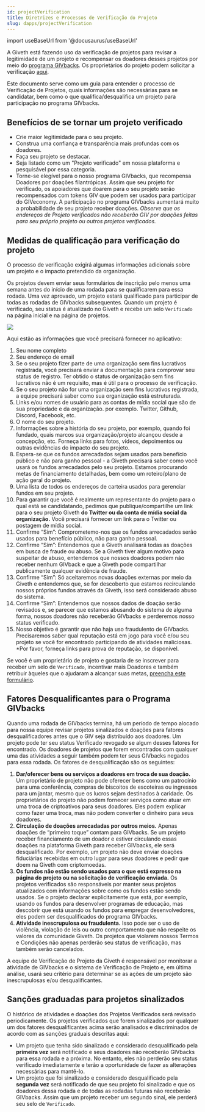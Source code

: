 ```yaml
---
id: projectVerification
title: Diretrizes e Processos de Verificação do Projeto
slug: dapps/projectVerification
---
```

import useBaseUrl from '@docusaurus/useBaseUrl'


A Giveth está fazendo uso da verificação de projetos para revisar a legitimidade de um projeto e recompensar os doadores desses projetos por meio do [programa GIVbacks](https://docs.giveth.io/giveconomy/givbacks). Os proprietários do projeto podem solicitar a verificação [aqui](https://giveth.typeform.com/verification).

Este documento serve como um guia para entender o processo de Verificação de Projetos, quais informações são necessárias para se candidatar, bem como o que qualifica/desqualifica um projeto para participação no programa GIVbacks.

## Benefícios de se tornar um projeto verificado

* Crie maior legitimidade para o seu projeto.
* Construa uma confiança e transparência mais profundas com os doadores.
* Faça seu projeto se destacar.
* Seja listado como um "Projeto verificado" em nossa plataforma e pesquisável por essa categoria.
* Torne-se elegível para o nosso programa GIVbacks, que recompensa Doadores por doações filantrópicas. Assim que seu projeto for verificado, os apoiadores que doarem para o seu projeto serão recompensados com tokens GIV que podem ser usados para participar do GIVeconomy. A participação no programa GIVbacks aumentará muito a probabilidade de seu projeto receber doações. *Observe que os endereços de Projeto verificados não receberão GIV por doações feitas para seu próprio projeto ou outros projetos verificados.*

## Medidas de qualificação para verificação do projeto

O processo de verificação exigirá algumas informações adicionais sobre um projeto e o impacto pretendido da organização.

Os projetos devem enviar seus formulários de inscrição pelo menos uma semana antes do início de uma rodada para se qualificarem para essa rodada. Uma vez aprovado, um projeto estará qualificado para participar de todas as rodadas de GIVbacks subsequentes. Quando um projeto é verificado, seu status é atualizado no Giveth e recebe um selo `Verificado` na página inicial e na página de projetos.

![](https://i.imgur.com/69t4m2v.png)

Aqui estão as informações que você precisará fornecer no aplicativo:

1. Seu nome completo
2. Seu endereço de email
3. Se o seu projeto fizer parte de uma organização sem fins lucrativos registrada, você precisará enviar a documentação para comprovar seu status de registro. Ter obtido o status de organização sem fins lucrativos não é um requisito, mas é útil para o processo de verificação.
4. Se o seu projeto não for uma organização sem fins lucrativos registrada, a equipe precisará saber como sua organização está estruturada.
5. Links e/ou nomes de usuário para as contas de mídia social que são de sua propriedade e da organização. por exemplo. Twitter, Github, Discord, Facebook, etc.
6. O nome do seu projeto.
7. Informações sobre a história do seu projeto, por exemplo, quando foi fundado, quais marcos sua organização/projeto alcançou desde a concepção, etc. Forneça links para fotos, vídeos, depoimentos ou outras evidências do impacto do seu projeto.
8. Espera-se que os fundos arrecadados sejam usados para benefício público e não para ganho pessoal - a Giveth precisará saber como você usará os fundos arrecadados pelo seu projeto. Estamos procurando metas de financiamento detalhadas, bem como um roteiro/plano de ação geral do projeto.
9. Uma lista de todos os endereços de carteira usados para gerenciar fundos em seu projeto.
10. Para garantir que você é realmente um representante do projeto para o qual está se candidatando, pedimos que publique/compartilhe um link para o seu projeto Giveth **do Twitter ou da conta de mídia social da organização.** Você precisará fornecer um link para o Twitter ou postagem de mídia social.
11. Confirme “Sim”: Comprometemo-nos que os fundos arrecadados serão usados para benefício público, não para ganho pessoal.
12. Confirme “Sim”: Entendemos que a Giveth analisará todas as doações em busca de fraude ou abuso. Se a Giveth tiver algum motivo para suspeitar de abuso, entendemos que nossos doadores podem não receber nenhum GIVback e que a Giveth pode compartilhar publicamente qualquer evidência de fraude.
13. Confirme “Sim”: Só aceitaremos novas doações externas por meio da Giveth e entendemos que, se for descoberto que estamos recirculando nossos próprios fundos através da Giveth, isso será considerado abuso do sistema.
14. Confirme “Sim”: Entendemos que nossos dados de doação serão revisados e, se parecer que estamos abusando do sistema de alguma forma, nossos doadores não receberão GIVbacks e perderemos nosso status verificado.
15. Nosso objetivo é garantir que não haja uso fraudulento de GIVbacks. Precisaremos saber qual reputação está em jogo para você e/ou seu projeto se você for encontrado participando de atividades maliciosas. *Por favor, forneça links para prova de reputação, se disponível.

Se você é um proprietário de projeto e gostaria de se inscrever para receber um selo de `Verificado`, incentivar mais Doadores e também retribuir àqueles que o ajudaram a alcançar suas metas, [preencha este formulário](https://giveth.typeform.com/verification).

## Fatores Desqualificantes para o Programa GIVbacks

Quando uma rodada de GIVbacks termina, há um período de tempo alocado para nossa equipe revisar projetos sinalizados e doações para fatores desqualificadores antes que o GIV seja distribuído aos doadores. Um projeto pode ter seu status Verificado revogado se algum desses fatores for encontrado. Os doadores de projetos que forem encontrados com qualquer uma das atividades a seguir também podem ter seus GIVbacks negados para essa rodada. Os fatores de desqualificação são os seguintes:

1. **Dar/oferecer bens ou serviços a doadores em troca de sua doação.** Um proprietário de projeto não pode oferecer bens como um patrocínio para uma conferência, compras de biscoitos de escoteiras ou ingressos para um jantar, mesmo que os lucros sejam destinados à caridade. Os proprietários do projeto não podem fornecer serviços como atuar em uma troca de criptoativos para seus doadores. Eles podem explicar como fazer uma troca, mas não podem converter o dinheiro para seus doadores.
2. **Circulação de doações arrecadadas por outros meios.** Apenas doações de “primeiro toque” contam para GIVbacks. Se um projeto receber financiamento de um doador e estiver circulando essas doações na plataforma Giveth para receber GIVbacks, ele será desqualificado. Por exemplo, um projeto não deve enviar doações fiduciárias recebidas em outro lugar para seus doadores e pedir que doem na Giveth com criptomoedas.
3. **Os fundos não estão sendo usados para o que está expresso na página do projeto ou na solicitação de verificação enviada.** Os projetos verificados são responsáveis por manter seus projetos atualizados com informações sobre como os fundos estão sendo usados. Se o projeto declarar explicitamente que está, por exemplo, usando os fundos para desenvolver programas de educação, mas descobrir que está usando os fundos para empregar desenvolvedores, eles podem ser desqualificados do programa GIVbacks.
4. **Atividade inescrupulosa ou fraudulenta.** Isso pode ser o uso de violência, violação de leis ou outro comportamento que não respeite os valores da comunidade Giveth. Os projetos que violarem nossos Termos e Condições não apenas perderão seu status de verificação, mas também serão cancelados.

A equipe de Verificação de Projeto da Giveth é responsável por monitorar a atividade de GIVbacks e o sistema de Verificação de Projeto e, em última análise, usará seu critério para determinar se as ações de um projeto são inescrupulosas e/ou desqualificantes.

## Sanções graduadas para projetos sinalizados

O histórico de atividades e doações dos Projetos Verificados será revisado periodicamente. Os projetos verificados que forem sinalizados por qualquer um dos fatores desqualificantes acima serão analisados e discriminados de acordo com as sanções graduais descritas aqui:

* Um projeto que tenha sido sinalizado e considerado desqualificado pela **primeira vez** será notificado e seus doadores não receberão GIVbacks para essa rodada e a próxima. No entanto, eles não perderão seu status verificado imediatamente e terão a oportunidade de fazer as alterações necessárias para mantê-lo.
* Um projeto que foi sinalizado e considerado desqualificado pela **segunda vez** será notificado de que seu projeto foi sinalizado e que os doadores dessa rodada e de todas as rodadas futuras não receberão GIVbacks. Assim que um projeto receber um segundo sinal, ele perderá seu selo de `Verificado`.